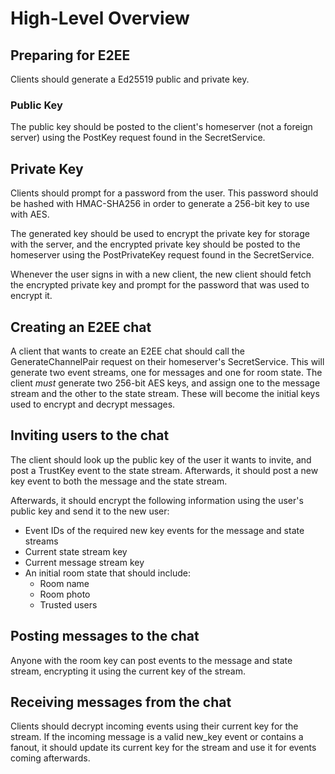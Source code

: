 # High-Level Overview

## Preparing for E2EE

Clients should generate a Ed25519 public and private key.

### Public Key

The public key should be posted to the client's homeserver (not a foreign server) using the PostKey request found in the SecretService.

## Private Key

Clients should prompt for a password from the user. This password should be hashed with HMAC-SHA256 in order to generate a 256-bit key to use with AES.

The generated key should be used to encrypt the private key for storage with the server, and the encrypted private key should be posted to the homeserver using the PostPrivateKey request found in the SecretService.

Whenever the user signs in with a new client, the new client should fetch the encrypted private key and prompt for the password that was used to encrypt it.

## Creating an E2EE chat

A client that wants to create an E2EE chat should call the GenerateChannelPair request on their homeserver's SecretService. This will generate two event streams, one for messages and one for room state.
The client *must* generate two 256-bit AES keys, and assign one to the message stream and the other to the state stream.
These will become the initial keys used to encrypt and decrypt messages.

## Inviting users to the chat

The client should look up the public key of the user it wants to invite, and post a TrustKey event to the state stream.
Afterwards, it should post a new key event to both the message and the state stream.

Afterwards, it should encrypt the following information using the user's public key and send it to the new user:
- Event IDs of the required new key events for the message and state streams
- Current state stream key
- Current message stream key
- An initial room state that should include:
  - Room name
  - Room photo
  - Trusted users

## Posting messages to the chat

Anyone with the room key can post events to the message and state stream, encrypting it using the current key of the stream.

## Receiving messages from the chat

Clients should decrypt incoming events using their current key for the stream. If the incoming message is a valid new_key event or contains a fanout, it should update its current key for the stream and use it for events coming afterwards.
